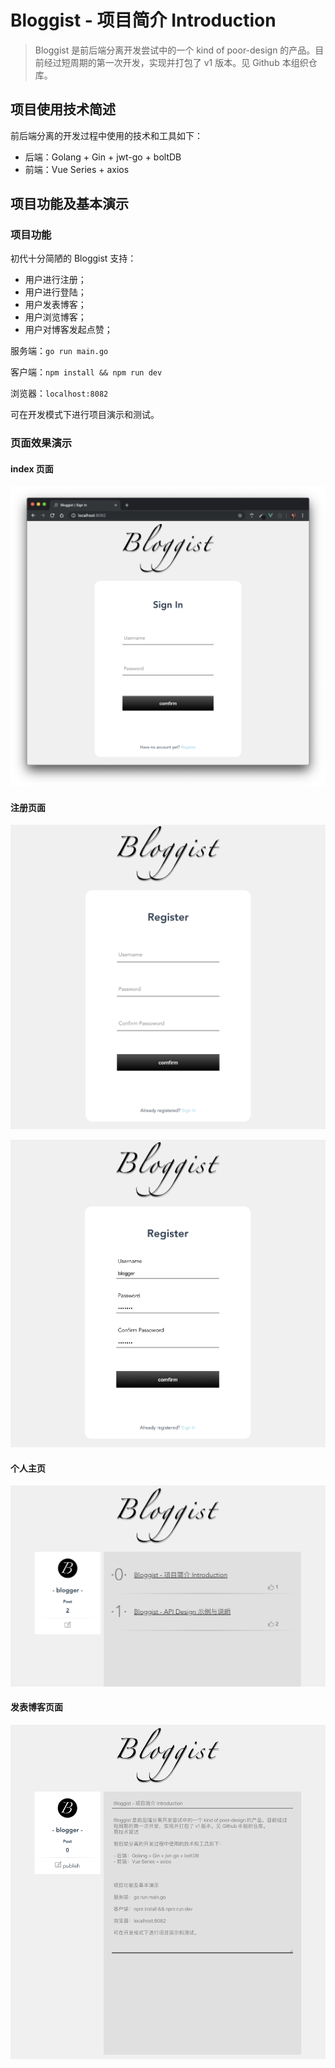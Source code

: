 # Bloggist - 项目简介 Introduction

> Bloggist 是前后端分离开发尝试中的一个 kind of poor-design 的产品。目前经过短周期的第一次开发，实现并打包了 v1 版本。见 Github 本组织仓库。

## 项目使用技术简述

前后端分离的开发过程中使用的技术和工具如下：

- 后端：Golang + Gin + jwt-go + boltDB
- 前端：Vue Series + axios



## 项目功能及基本演示

### 项目功能

初代十分简陋的 Bloggist 支持：

- 用户进行注册；
- 用户进行登陆；
- 用户发表博客；
- 用户浏览博客；
- 用户对博客发起点赞；

服务端：`go run main.go`

客户端：`npm install && npm run dev`

浏览器：`localhost:8082`

可在开发模式下进行项目演示和测试。



### 页面效果演示

#### index 页面

![index](img/index.png)

#### 注册页面

![register](img/register.png)

![register_fill](img/register_fill.png)

#### 个人主页

![personal](img/personal.png)

#### 发表博客页面

![publish](img/publish.png)